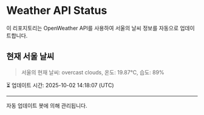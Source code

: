 
# Weather API Status

이 리포지토리는 OpenWeather API를 사용하여 서울의 날씨 정보를 자동으로 업데이트합니다.

## 현재 서울 날씨
> 서울의 현재 날씨: overcast clouds, 온도: 19.87°C, 습도: 89%

⏳ 업데이트 시간: 2025-10-02 14:18:07 (UTC)

---
자동 업데이트 봇에 의해 관리됩니다.
